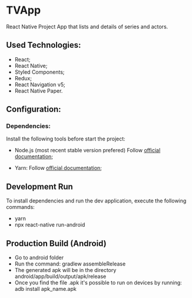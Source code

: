 # TVApp
React Native Project App that lists and details of series and actors.

## Used Technologies:

 - React;
 - React Native;
 - Styled Components;
 - Redux;
 - React Navigation v5;
 - React Native Paper.

## Configuration:

### Dependencies:

Install the following tools before start the project:

 - Node.js (most recent stable version prefered)
   Follow [official documentation](https://nodejs.dev/learn/how-to-install-nodejs);

 - Yarn:
   Follow [official documentation](https://classic.yarnpkg.com/en/docs/install/#windows-stable);

## Development Run

To install dependencies and run the dev application, execute the following commands:

- yarn
- npx react-native run-android

## Production Build (Android)

- Go to android folder
- Run the command: gradlew assembleRelease
- The generated apk will be in the directory android/app/build/output/apk/release
- Once you find the file .apk it's possible to run on devices by running: adb install apk_name.apk